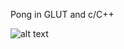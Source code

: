 Pong in GLUT and c/C++

![alt text](https://github.com/wkandek/blob/master/pong.PNG "Pong Screenshot")
